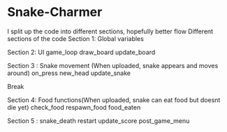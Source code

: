 # Snake-Charmer
I split up the code into different sections, hopefully better flow
Different sections of the code
Section 1: Global variables

Section 2: UI
game_loop
draw_board
update_board

Section 3 : Snake movement (When uploaded, snake appears and moves around)
on_press
new_head
update_snake

Break

Section 4: Food functions(When uploaded, snake can eat food but doesnt die yet)
check_food 
respawn_food 
food_eaten 

Section 5 : 
snake_death
restart 
update_score
post_game_menu
